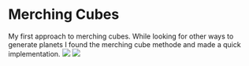 # Merching Cubes
 My first approach to merching cubes. While looking for other ways to generate planets I found the merching cube methode and made a quick implementation.
 ![](https://i.gyazo.com/c4b23b2dc343872a3f25c3dfc1c8e52c.png)
 ![](https://i.gyazo.com/39ffb58d872578d3ba9b0970d367b68f.gif)

